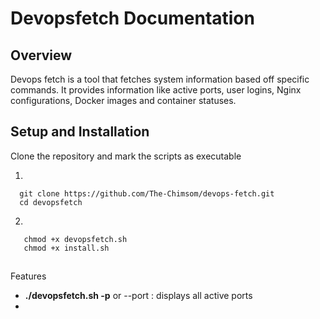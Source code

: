 # Devopsfetch Documentation

## Overview
Devops fetch is a tool that fetches system information based off specific commands. It provides information like active ports, user logins, Nginx configurations, Docker images and container statuses. 

## Setup and Installation
Clone the repository and mark the scripts as executable

 1.

 ```console
   git clone https://github.com/The-Chimsom/devops-fetch.git
   cd devopsfetch
 ```
 2.

 ```console
    chmod +x devopsfetch.sh
    chmod +x install.sh
 ```

##
Features
- **./devopsfetch.sh -p** or --port : displays all active ports 
- 

